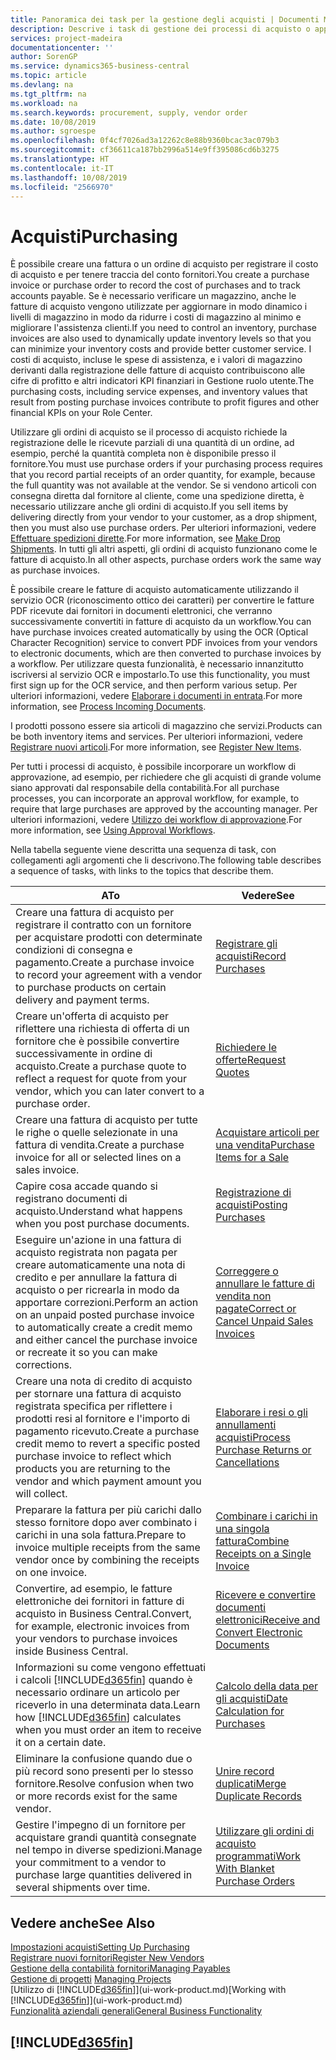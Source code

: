 ```yaml
---
title: Panoramica dei task per la gestione degli acquisti | Documenti Microsoft
description: Descrive i task di gestione dei processi di acquisto o approvvigionamento, incluso l'utilizzo delle fatture di acquisto e degli ordini di acquisto.
services: project-madeira
documentationcenter: ''
author: SorenGP
ms.service: dynamics365-business-central
ms.topic: article
ms.devlang: na
ms.tgt_pltfrm: na
ms.workload: na
ms.search.keywords: procurement, supply, vendor order
ms.date: 10/08/2019
ms.author: sgroespe
ms.openlocfilehash: 0f4cf7026ad3a12262c8e88b9360bcac3ac079b3
ms.sourcegitcommit: cf36611ca187bb2996a514e9ff395086cd6b3275
ms.translationtype: HT
ms.contentlocale: it-IT
ms.lasthandoff: 10/08/2019
ms.locfileid: "2566970"
---
```

# <a name="purchasing"></a><span data-ttu-id="3fc92-103">Acquisti</span><span class="sxs-lookup"><span data-stu-id="3fc92-103">Purchasing</span></span>
<span data-ttu-id="3fc92-104">È possibile creare una fattura o un ordine di acquisto per registrare il costo di acquisto e per tenere traccia del conto fornitori.</span><span class="sxs-lookup"><span data-stu-id="3fc92-104">You create a purchase invoice or purchase order to record the cost of purchases and to track accounts payable.</span></span> <span data-ttu-id="3fc92-105">Se è necessario verificare un magazzino, anche le fatture di acquisto vengono utilizzate per aggiornare in modo dinamico i livelli di magazzino in modo da ridurre i costi di magazzino al minimo e migliorare l'assistenza clienti.</span><span class="sxs-lookup"><span data-stu-id="3fc92-105">If you need to control an inventory, purchase invoices are also used to dynamically update inventory levels so that you can minimize your inventory costs and provide better customer service.</span></span> <span data-ttu-id="3fc92-106">I costi di acquisto, incluse le spese di assistenza, e i valori di magazzino derivanti dalla registrazione delle fatture di acquisto contribuiscono alle cifre di profitto e altri indicatori KPI finanziari in Gestione ruolo utente.</span><span class="sxs-lookup"><span data-stu-id="3fc92-106">The purchasing costs, including service expenses, and inventory values that result from posting purchase invoices contribute to profit figures and other financial KPIs on your Role Center.</span></span>

<span data-ttu-id="3fc92-107">Utilizzare gli ordini di acquisto se il processo di acquisto richiede la registrazione delle le ricevute parziali di una quantità di un ordine, ad esempio, perché la quantità completa non è disponibile presso il fornitore.</span><span class="sxs-lookup"><span data-stu-id="3fc92-107">You must use purchase orders if your purchasing process requires that you record partial receipts of an order quantity, for example, because the full quantity was not available at the vendor.</span></span> <span data-ttu-id="3fc92-108">Se si vendono articoli con consegna diretta dal fornitore al cliente, come una spedizione diretta, è necessario utilizzare anche gli ordini di acquisto.</span><span class="sxs-lookup"><span data-stu-id="3fc92-108">If you sell items by delivering directly from your vendor to your customer, as a drop shipment, then you must also use purchase orders.</span></span> <span data-ttu-id="3fc92-109">Per ulteriori informazioni, vedere [Effettuare spedizioni dirette](sales-how-drop-shipment.md).</span><span class="sxs-lookup"><span data-stu-id="3fc92-109">For more information, see [Make Drop Shipments](sales-how-drop-shipment.md).</span></span> <span data-ttu-id="3fc92-110">In tutti gli altri aspetti, gli ordini di acquisto funzionano come le fatture di acquisto.</span><span class="sxs-lookup"><span data-stu-id="3fc92-110">In all other aspects, purchase orders work the same way as purchase invoices.</span></span>

<span data-ttu-id="3fc92-111">È possibile creare le fatture di acquisto automaticamente utilizzando il servizio OCR (riconoscimento ottico dei caratteri) per convertire le fatture PDF ricevute dai fornitori in documenti elettronici, che verranno successivamente convertiti in fatture di acquisto da un workflow.</span><span class="sxs-lookup"><span data-stu-id="3fc92-111">You can have purchase invoices created automatically by using the OCR (Optical Character Recognition) service to convert PDF invoices from your vendors to electronic documents, which are then converted to purchase invoices by a workflow.</span></span> <span data-ttu-id="3fc92-112">Per utilizzare questa funzionalità, è necessario innanzitutto iscriversi al servizio OCR e impostarlo.</span><span class="sxs-lookup"><span data-stu-id="3fc92-112">To use this functionality, you must first sign up for the OCR service, and then perform various setup.</span></span> <span data-ttu-id="3fc92-113">Per ulteriori informazioni, vedere [Elaborare i documenti in entrata](across-process-income-documents.md).</span><span class="sxs-lookup"><span data-stu-id="3fc92-113">For more information, see [Process Incoming Documents](across-process-income-documents.md).</span></span>      

<span data-ttu-id="3fc92-114">I prodotti possono essere sia articoli di magazzino che servizi.</span><span class="sxs-lookup"><span data-stu-id="3fc92-114">Products can be both inventory items and services.</span></span> <span data-ttu-id="3fc92-115">Per ulteriori informazioni, vedere [Registrare nuovi articoli](inventory-how-register-new-items.md).</span><span class="sxs-lookup"><span data-stu-id="3fc92-115">For more information, see [Register New Items](inventory-how-register-new-items.md).</span></span>

<span data-ttu-id="3fc92-116">Per tutti i processi di acquisto, è possibile incorporare un workflow di approvazione, ad esempio, per richiedere che gli acquisti di grande volume siano approvati dal responsabile della contabilità.</span><span class="sxs-lookup"><span data-stu-id="3fc92-116">For all purchase processes, you can incorporate an approval workflow, for example, to require that large purchases are approved by the accounting manager.</span></span> <span data-ttu-id="3fc92-117">Per ulteriori informazioni, vedere [Utilizzo dei workflow di approvazione](across-how-use-approval-workflows.md).</span><span class="sxs-lookup"><span data-stu-id="3fc92-117">For more information, see [Using Approval Workflows](across-how-use-approval-workflows.md).</span></span>

<span data-ttu-id="3fc92-118">Nella tabella seguente viene descritta una sequenza di task, con collegamenti agli argomenti che li descrivono.</span><span class="sxs-lookup"><span data-stu-id="3fc92-118">The following table describes a sequence of tasks, with links to the topics that describe them.</span></span>

| <span data-ttu-id="3fc92-119">A</span><span class="sxs-lookup"><span data-stu-id="3fc92-119">To</span></span> | <span data-ttu-id="3fc92-120">Vedere</span><span class="sxs-lookup"><span data-stu-id="3fc92-120">See</span></span> |
| --- | --- |
| <span data-ttu-id="3fc92-121">Creare una fattura di acquisto per registrare il contratto con un fornitore per acquistare prodotti con determinate condizioni di consegna e pagamento.</span><span class="sxs-lookup"><span data-stu-id="3fc92-121">Create a purchase invoice to record your agreement with a vendor to purchase products on certain delivery and payment terms.</span></span> |[<span data-ttu-id="3fc92-122">Registrare gli acquisti</span><span class="sxs-lookup"><span data-stu-id="3fc92-122">Record Purchases</span></span>](purchasing-how-record-purchases.md) |
|<span data-ttu-id="3fc92-123">Creare un'offerta di acquisto per riflettere una richiesta di offerta di un fornitore che è possibile convertire successivamente in ordine di acquisto.</span><span class="sxs-lookup"><span data-stu-id="3fc92-123">Create a purchase quote to reflect a request for quote from your vendor, which you can later convert to a purchase order.</span></span>|[<span data-ttu-id="3fc92-124">Richiedere le offerte</span><span class="sxs-lookup"><span data-stu-id="3fc92-124">Request Quotes</span></span>](purchasing-how-request-quotes.md)|
| <span data-ttu-id="3fc92-125">Creare una fattura di acquisto per tutte le righe o quelle selezionate in una fattura di vendita.</span><span class="sxs-lookup"><span data-stu-id="3fc92-125">Create a purchase invoice for all or selected lines on a sales invoice.</span></span> |[<span data-ttu-id="3fc92-126">Acquistare articoli per una vendita</span><span class="sxs-lookup"><span data-stu-id="3fc92-126">Purchase Items for a Sale</span></span>](purchasing-how-purchase-products-sale.md) |
|<span data-ttu-id="3fc92-127">Capire cosa accade quando si registrano documenti di acquisto.</span><span class="sxs-lookup"><span data-stu-id="3fc92-127">Understand what happens when you post purchase documents.</span></span>|[<span data-ttu-id="3fc92-128">Registrazione di acquisti</span><span class="sxs-lookup"><span data-stu-id="3fc92-128">Posting Purchases</span></span>](ui-post-purchases.md)|
| <span data-ttu-id="3fc92-129">Eseguire un'azione in una fattura di acquisto registrata non pagata per creare automaticamente una nota di credito e per annullare la fattura di acquisto o per ricrearla in modo da apportare correzioni.</span><span class="sxs-lookup"><span data-stu-id="3fc92-129">Perform an action on an unpaid posted purchase invoice to automatically create a credit memo and either cancel the purchase invoice or recreate it so you can make corrections.</span></span> |[<span data-ttu-id="3fc92-130">Correggere o annullare le fatture di vendita non pagate</span><span class="sxs-lookup"><span data-stu-id="3fc92-130">Correct or Cancel Unpaid Sales Invoices</span></span>](purchasing-how-correct-cancel-unpaid-purchase-invoices.md) |
| <span data-ttu-id="3fc92-131">Creare una nota di credito di acquisto per stornare una fattura di acquisto registrata specifica per riflettere i prodotti resi al fornitore e l'importo di pagamento ricevuto.</span><span class="sxs-lookup"><span data-stu-id="3fc92-131">Create a purchase credit memo to revert a specific posted purchase invoice to reflect which products you are returning to the vendor and which payment amount you will collect.</span></span> |[<span data-ttu-id="3fc92-132">Elaborare i resi o gli annullamenti acquisti</span><span class="sxs-lookup"><span data-stu-id="3fc92-132">Process Purchase Returns or Cancellations</span></span>](purchasing-how-register-new-vendors.md) |
|<span data-ttu-id="3fc92-133">Preparare la fattura per più carichi dallo stesso fornitore dopo aver combinato i carichi in una sola fattura.</span><span class="sxs-lookup"><span data-stu-id="3fc92-133">Prepare to invoice multiple receipts from the same vendor once by combining the receipts on one invoice.</span></span>|[<span data-ttu-id="3fc92-134">Combinare i carichi in una singola fattura</span><span class="sxs-lookup"><span data-stu-id="3fc92-134">Combine Receipts on a Single Invoice</span></span>](purchasing-how-to-combine-receipts.md)|
|<span data-ttu-id="3fc92-135">Convertire, ad esempio, le fatture elettroniche dei fornitori in fatture di acquisto in Business Central.</span><span class="sxs-lookup"><span data-stu-id="3fc92-135">Convert, for example, electronic invoices from your vendors to purchase invoices inside Business Central.</span></span>|[<span data-ttu-id="3fc92-136">Ricevere e convertire documenti elettronici</span><span class="sxs-lookup"><span data-stu-id="3fc92-136">Receive and Convert Electronic Documents</span></span>](purchasing-how-to-receive-and-convert-electronic-documents.md)|
| <span data-ttu-id="3fc92-137">Informazioni su come vengono effettuati i calcoli [!INCLUDE[d365fin](includes/d365fin_md.md)] quando è necessario ordinare un articolo per riceverlo in una determinata data.</span><span class="sxs-lookup"><span data-stu-id="3fc92-137">Learn how [!INCLUDE[d365fin](includes/d365fin_md.md)] calculates when you must order an item to receive it on a certain date.</span></span>|[<span data-ttu-id="3fc92-138">Calcolo della data per gli acquisti</span><span class="sxs-lookup"><span data-stu-id="3fc92-138">Date Calculation for Purchases</span></span>](purchasing-date-calculation-for-purchases.md)|
|<span data-ttu-id="3fc92-139">Eliminare la confusione quando due o più record sono presenti per lo stesso fornitore.</span><span class="sxs-lookup"><span data-stu-id="3fc92-139">Resolve confusion when two or more records exist for the same vendor.</span></span>|[<span data-ttu-id="3fc92-140">Unire record duplicati</span><span class="sxs-lookup"><span data-stu-id="3fc92-140">Merge Duplicate Records</span></span>](sales-how-merge-duplicate-records.md)|
|<span data-ttu-id="3fc92-141">Gestire l'impegno di un fornitore per acquistare grandi quantità consegnate nel tempo in diverse spedizioni.</span><span class="sxs-lookup"><span data-stu-id="3fc92-141">Manage your commitment to a vendor to purchase large quantities delivered in several shipments over time.</span></span>|[<span data-ttu-id="3fc92-142">Utilizzare gli ordini di acquisto programmati</span><span class="sxs-lookup"><span data-stu-id="3fc92-142">Work With Blanket Purchase Orders</span></span>](sales-how-to-create-blanket-sales-orders.md)|

## <a name="see-also"></a><span data-ttu-id="3fc92-143">Vedere anche</span><span class="sxs-lookup"><span data-stu-id="3fc92-143">See Also</span></span>
[<span data-ttu-id="3fc92-144">Impostazioni acquisti</span><span class="sxs-lookup"><span data-stu-id="3fc92-144">Setting Up Purchasing</span></span>](purchasing-setup-purchasing.md)  
[<span data-ttu-id="3fc92-145">Registrare nuovi fornitori</span><span class="sxs-lookup"><span data-stu-id="3fc92-145">Register New Vendors</span></span>](purchasing-how-register-new-vendors.md)  
[<span data-ttu-id="3fc92-146">Gestione della contabilità fornitori</span><span class="sxs-lookup"><span data-stu-id="3fc92-146">Managing Payables</span></span>](payables-manage-payables.md)  
<span data-ttu-id="3fc92-147">[Gestione di progetti](projects-manage-projects.md)  </span><span class="sxs-lookup"><span data-stu-id="3fc92-147">[Managing Projects](projects-manage-projects.md)  </span></span>  
<span data-ttu-id="3fc92-148">[Utilizzo di [!INCLUDE[d365fin](includes/d365fin_md.md)]](ui-work-product.md)</span><span class="sxs-lookup"><span data-stu-id="3fc92-148">[Working with [!INCLUDE[d365fin](includes/d365fin_md.md)]](ui-work-product.md)</span></span>  
[<span data-ttu-id="3fc92-149">Funzionalità aziendali generali</span><span class="sxs-lookup"><span data-stu-id="3fc92-149">General Business Functionality</span></span>](ui-across-business-areas.md)

## [!INCLUDE[d365fin](includes/free_trial_md.md)]  
